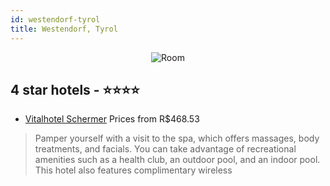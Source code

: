 ```yaml
---
id: westendorf-tyrol
title: Westendorf, Tyrol
---
```


<center><img src="https://i.travelapi.com/hotels/3000000/2200000/2191800/2191780/14523627_z.jpg" alt="Room" /></center>


##  4 star hotels - ⭐️⭐️⭐️⭐️

-    [Vitalhotel Schermer](https://us.hurb.com/hotels/westendorf/vitalhotel-schermer-JNP-JP000332?cmp=18055) Prices from R$468.53
   > Pamper yourself with a visit to the spa, which offers massages, body treatments, and facials. You can take advantage of recreational amenities such as a health club, an outdoor pool, and an indoor pool. This hotel also features complimentary wireless
